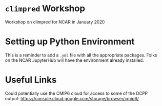 # `climpred` Workshop
Workshop on climpred for NCAR in January 2020

# Setting up Python Environment

This is a reminder to add a `.yml` file with all the appropriate packages. Folks on the NCAR JupyterHub will have the environment already installed.

# Useful Links

Could potentially use the CMIP6 cloud for access to some of the DCPP output: https://console.cloud.google.com/storage/browser/cmip6/
